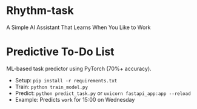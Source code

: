 # Rhythm-task
A Simple AI Assistant That Learns When You Like to Work
# Predictive To-Do List
ML-based task predictor using PyTorch (70%+ accuracy).
- Setup: `pip install -r requirements.txt`
- Train: `python train_model.py`
- Predict: `python predict_task.py` or `uvicorn fastapi_app:app --reload`
- Example: Predicts `work` for 15:00 on Wednesday